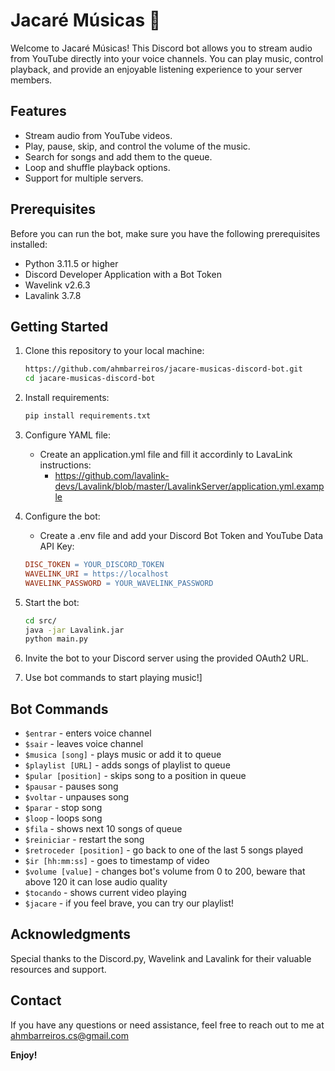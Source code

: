 # Jacaré Músicas 🐊

Welcome to Jacaré Músicas! This Discord bot allows you to stream audio from YouTube directly into your voice channels. You can play music, control playback, and provide an enjoyable listening experience to your server members.

## Features

- Stream audio from YouTube videos.
- Play, pause, skip, and control the volume of the music.
- Search for songs and add them to the queue.
- Loop and shuffle playback options.
- Support for multiple servers.

## Prerequisites

Before you can run the bot, make sure you have the following prerequisites installed:

- Python 3.11.5 or higher
- Discord Developer Application with a Bot Token
- Wavelink v2.6.3
- Lavalink 3.7.8

## Getting Started

1. Clone this repository to your local machine:
   ```bash
   https://github.com/ahmbarreiros/jacare-musicas-discord-bot.git
   cd jacare-musicas-discord-bot
   ```
   
2. Install requirements:
   ```bash
   pip install requirements.txt
   ```
   
3. Configure YAML file:
   - Create an application.yml file and fill it accordinly to LavaLink instructions:
     - https://github.com/lavalink-devs/Lavalink/blob/master/LavalinkServer/application.yml.example
    
4. Configure the bot:
   - Create a .env file and add your Discord Bot Token and YouTube Data API Key:
   ```makefile
   DISC_TOKEN = YOUR_DISCORD_TOKEN
   WAVELINK_URI = https://localhost
   WAVELINK_PASSWORD = YOUR_WAVELINK_PASSWORD
   ```

5. Start the bot:
   ```bash
   cd src/
   java -jar Lavalink.jar
   python main.py
   ```

6. Invite the bot to your Discord server using the provided OAuth2 URL.
  
7. Use bot commands to start playing music!]

## Bot Commands
  - `$entrar` - enters voice channel
  - `$sair` - leaves voice channel
  - `$musica [song]` - plays music or add it to queue
  - `$playlist [URL]` - adds songs of playlist to queue
  - `$pular [position]` - skips song to a position in queue
  - `$pausar` - pauses song
  - `$voltar` - unpauses song
  - `$parar` - stop song
  - `$loop` - loops song
  - `$fila` - shows next 10 songs of queue
  - `$reiniciar` - restart the song
  - `$retroceder [position]` - go back to one of the last 5 songs played
  - `$ir [hh:mm:ss]` - goes to timestamp of video
  - `$volume [value]` - changes bot's volume from 0 to 200, beware that above 120 it can lose audio quality
  - `$tocando` - shows current video playing
  - `$jacare` - if you feel brave, you can try our playlist!

## Acknowledgments
Special thanks to the Discord.py, Wavelink and Lavalink for their valuable resources and support.

## Contact
If you have any questions or need assistance, feel free to reach out to me at ahmbarreiros.cs@gmail.com

<b>Enjoy!</b>
